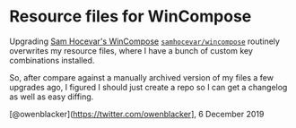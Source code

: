 # Resource files for WinCompose

Upgrading [Sam Hocevar's WinCompose](http://wincompose.info/) [`samhocevar/wincompose`](https://github.com/samhocevar/wincompose) routinely overwrites my resource files, where I have a bunch of custom key combinations installed.

So, after compare against a manually archived version of my files a few upgrades ago, I figured I should just create a repo so I can get a changelog as well as easy diffing.

[@owenblacker](https://twitter.com/owenblacker], 6 December 2019

